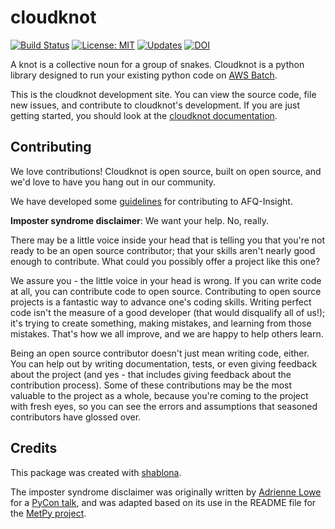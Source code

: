 # cloudknot

[![Build Status](https://travis-ci.org/richford/cloudknot.svg?branch=master)](https://travis-ci.org/richford/cloudknot)
[![License: MIT](https://img.shields.io/badge/License-MIT-yellow.svg)](https://opensource.org/licenses/MIT)
[![Updates](https://pyup.io/repos/github/richford/cloudknot/shield.svg)](https://pyup.io/repos/github/richford/cloudknot/)
[![DOI](https://zenodo.org/badge/102051437.svg)](https://zenodo.org/badge/latestdoi/102051437)

A knot is a collective noun for a group of snakes. Cloudknot is a python
library designed to run your existing python code on
[AWS Batch](https://aws.amazon.com/batch).

This is the cloudknot development site. You can view the source code, file new
issues, and contribute to cloudknot's development. If you are just getting
started, you should look at the
[cloudknot documentation](https://richford.github.io/cloudknot/).


## Contributing

We love contributions! Cloudknot is open source, built on open source,
and we'd love to have you hang out in our community.

We have developed some [guidelines](CONTRIBUTING.md) for contributing to
AFQ-Insight.

**Imposter syndrome disclaimer**: We want your help. No, really.

There may be a little voice inside your head that is telling you that
you're not ready to be an open source contributor; that your skills
aren't nearly good enough to contribute. What could you possibly offer a
project like this one?

We assure you - the little voice in your head is wrong. If you can
write code at all, you can contribute code to open source. Contributing
to open source projects is a fantastic way to advance one's coding
skills. Writing perfect code isn't the measure of a good developer (that
would disqualify all of us!); it's trying to create something, making
mistakes, and learning from those mistakes. That's how we all improve,
and we are happy to help others learn.

Being an open source contributor doesn't just mean writing code, either.
You can help out by writing documentation, tests, or even giving
feedback about the project (and yes - that includes giving feedback
about the contribution process). Some of these contributions may be the
most valuable to the project as a whole, because you're coming to the
project with fresh eyes, so you can see the errors and assumptions that
seasoned contributors have glossed over.


## Credits

This package was created with
[shablona](https://github.com/uwescience/shablona).

The imposter syndrome disclaimer was originally written by
[Adrienne Lowe](https://github.com/adriennefriend) for a [PyCon
talk](https://www.youtube.com/watch?v=6Uj746j9Heo), and was
adapted based on its use in the README file for the [MetPy
project](https://github.com/Unidata/MetPy).

